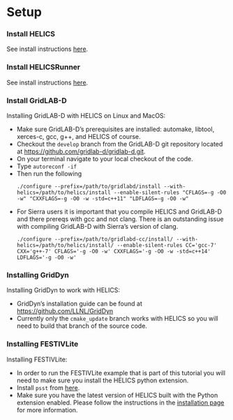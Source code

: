 # Setup

### Install HELICS

See install instructions [here](https://gmlc-tdc.github.io/HELICS-src/installation/index.html).

### Install HELICSRunner

See install instructions [here](https://github.com/GMLC-TDC/helics-runner).

### Install GridLAB-D

Installing GridLAB-D with HELICS on Linux and MacOS:

-   Make sure GridLAB-D’s prerequisites are installed: automake,
    libtool, xerces-c, gcc, g++, and HELICS of course.
-   Checkout the `develop` branch from the GridLAB-D git
    repository located at <https://github.com/gridlab-d/gridlab-d.git>.
-   On your terminal navigate to your local checkout of the code.
-   Type `autoreconf -if`
-   Then run the following
    ```
    ./configure --prefix=/path/to/gridlabd/install --with-helics=/path/to/helics/install --enable-silent-rules "CFLAGS=-g -O0 -w" "CXXFLAGS=-g -O0 -w -std=c++11" "LDFLAGS=-g -O0 -w"
    ```
-   For Sierra users it is important that you compile HELICS and
    GridLAB-D and there prereqs with gcc and not clang. There is an
    outstanding issue with compiling GridLAB-D with Sierra’s version of
    clang.
    ```
    ./configure --prefix=/path/to/gridlabd-cc/install/ --with-helics=/path/to/helics/install/ --enable-silent-rules CC='gcc-7' CXX='g++-7' CFLAGS='-g -O0 -w' CXXFLAGS='-g -O0 -w -std=c++14' LDFLAGS='-g -O0 -w'
    ```

### Installing GridDyn

Installing GridDyn to work with HELICS:

-   GridDyn’s installation guide can be found at
    <https://github.com/LLNL/GridDyn>
-   Currently only the `cmake_update` branch works with HELICS so you will
    need to build that branch of the source code.

### Installing FESTIVLite

Installing FESTIVLite:

-   In order to run the FESTIVLite example that is part of this
    tutorial you will need to make sure you install the HELICS python
    extension.
-   Install `psst` from [here](https://github.com/kdheepak/psst).
-   Make sure you have the latest version of HELICS built with the Python extension enabled. Please follow the instructions in the [installation page](https://gmlc-tdc.github.io/HELICS-src) for more information.

